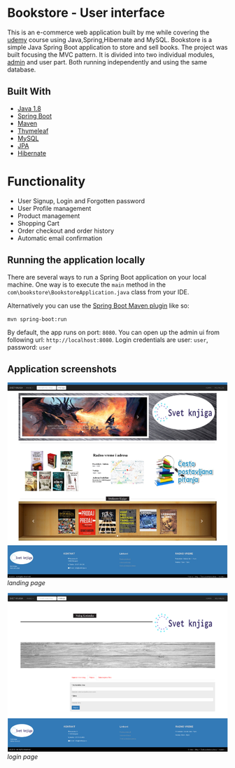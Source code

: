 # Bookstore - User interface

This is an e-commerce web application built by me while covering the 
[udemy](https://www.udemy.com/complete-e-commerce-course-javaspringhibernate-and-mysql/)
course using Java,Spring,Hibernate and MySQL. Bookstore is a simple Java Spring Boot application to store and sell books.
 The project was built focusing the MVC pattern. It is divided into two
 individual modules, [admin](https://github.com/bromazepam/adminportal) and
user part. Both running independently and using the same database. 
 
 ## Built With
 
 * [Java 1.8](https://www.oracle.com/technetwork/java/javaee/downloads/jdk8-downloads-2133151.html)
 * [Spring Boot](https://spring.io/projects/spring-boot)
 * [Maven](https://maven.apache.org/)
 * [Thymeleaf](https://www.thymeleaf.org/)
 * [MySQL](https://www.mysql.com/)
 * [JPA](https://spring.io/guides/gs/accessing-data-jpa/)
 * [Hibernate](https://hibernate.org/)
 
 # Functionality

 * User Signup, Login and Forgotten password
 * User Profile management
 * Product management
 * Shopping Cart
 * Order checkout and order history
 * Automatic email confirmation

 
 ## Running the application locally
 
 There are several ways to run a Spring Boot application on your local machine. One way is to execute the `main` method in the `com\bookstore\BookstoreApplication.java` class from your IDE.
 
 Alternatively you can use the [Spring Boot Maven plugin](https://docs.spring.io/spring-boot/docs/current/reference/html/build-tool-plugins-maven-plugin.html) like so:
 
 ```shell
 mvn spring-boot:run
 ```

By default, the app runs on port: `8080`. You can open up the admin ui from following url: `http://localhost:8080`.
Login credentials are user: `user`, password: `user`
## Application screenshots

![landing page](./src/main/resources/static/image/screenshots/landingpage.png)
*landing page*

![Login page](./src/main/resources/static/image/screenshots/login.png)
*login page*

